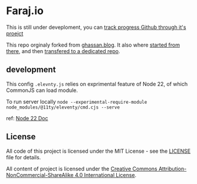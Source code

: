 # Faraj.io


This is still under deveploment, you can [track progress Github through it's proejct](https://github.com/users/ghassanmas/projects/3)

This repo orginaly forked from [ghassan.blog](https://github.com/ghassanmas/ghassanblog). It also where [started from there](https://github.com/ghassanmas/ghassan.blog/commit/6db8ed4eb0a4a846aef3d2399ecea6b78154a90f), and then [transfered to a dedicated repo](https://github.com/ghassanmas/ghassan.blog/commit/b0d2ff706b75363674b3c07972fdc7bd16c61ad9).


## development

This config `.elevnty.js` relies on exprimental feature of Node 22, of which CommonJS can load module.

To run server locally `node --experimental-require-module node_modules/@11ty/eleventy/cmd.cjs --serve`

ref: [Node 22 Doc](https://nodejs.org/en/blog/announcements/v22-release-announce#support-requireing-synchronous-esm-graphs)

## License

All code of this project is licensed under the MIT License - see the [LICENSE](LICENSE) file for details.

All content of project is licensed under the [Creative Commons Attribution-NonCommercial-ShareAlike 4.0 International License](https://creativecommons.org/licenses/by-nc-sa/4.0/).
